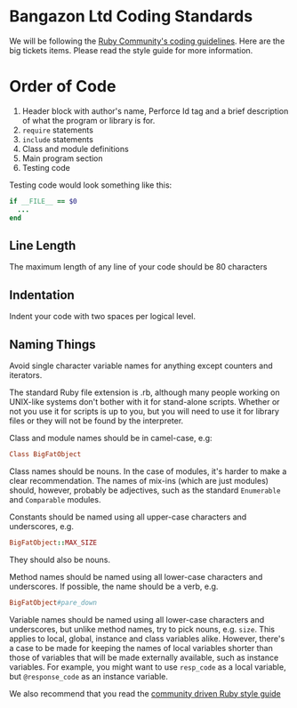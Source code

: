 # Bangazon Ltd Coding Standards

We will be following the [Ruby Community's coding guidelines](https://www.python.org/dev/peps/pep-0008/). Here are the big tickets items. Please read the style guide for more information.


# Order of Code

1. Header block with author's name, Perforce Id tag and a brief description of what the program or library is for.
1. `require` statements
1. `include` statements
1. Class and module definitions
1. Main program section
1. Testing code

Testing code would look something like this:

```rb
if __FILE__ == $0
  ...
end
```

## Line Length

The maximum length of any line of your code should be 80 characters 

## Indentation

Indent your code with two spaces per logical level.

## Naming Things

Avoid single character variable names for anything except counters and iterators.

The standard Ruby file extension is .rb, although many people working on UNIX-like systems don't bother with it for stand-alone scripts. Whether or not you use it for scripts is up to you, but you will need to use it for library files or they will not be found by the interpreter.

Class and module names should be in camel-case, e.g:

```rb
Class BigFatObject
```

Class names should be nouns. In the case of modules, it's harder to make a clear recommendation. The names of mix-ins (which are just modules) should, however, probably be adjectives, such as the standard `Enumerable` and `Comparable` modules.

Constants should be named using all upper-case characters and underscores, e.g.

```rb
BigFatObject::MAX_SIZE
```

They should also be nouns.

Method names should be named using all lower-case characters and underscores. If possible, the name should be a verb, e.g.

```rb
BigFatObject#pare_down
```

Variable names should be named using all lower-case characters and underscores, but unlike method names, try to pick nouns, e.g. `size`. This applies to local, global, instance and class variables alike. However, there's a case to be made for keeping the names of local variables shorter than those of variables that will be made externally available, such as instance variables. For example, you might want to use `resp_code` as a local variable, but `@response_code` as an instance variable.

We also recommend that you read the [community driven Ruby style guide](https://github.com/bbatsov/ruby-style-guide)
